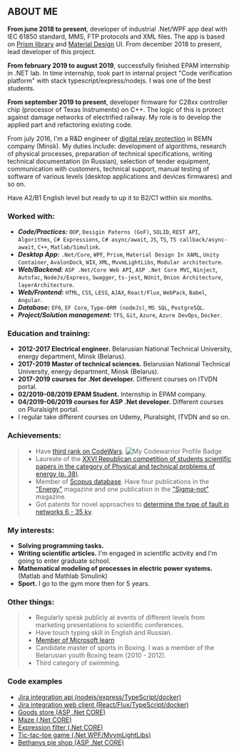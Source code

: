 ## ABOUT ME

**From june 2018 to present**, developer of industrial .Net/WPF app deal with IEC 61850 standard, MMS, FTP protocols and XML files. The app is based on [Prism library](http://prismlibrary.github.io/) and [Material Design](http://materialdesigninxaml.net/) UI. From december 2018 to present, lead developer of this project. 

**From february 2019 to august 2019**, successfully finished EPAM internship in .NET lab. In time internship, took part in internal project "Code verification platform" with stack typescript/express/nodejs. I was one of the best students.

**From september 2019 to present**, developer firmware for C28xx controller chip (processor of Texas Instruments) on C++. The logic of this is protect against damage networks of electrified railway. My role is to develop the applied part and refactoring existing code.

From july 2016, I'm a R&D engineer of [digital relay protection](https://en.wikipedia.org/wiki/Digital_protective_relay) in BEMN company (Minsk). My duties include: development of algorithms, research of physical processes, preparation of technical specifications, writing technical documentation (in Russian), selection of tender equipment, communication with customers, technical support, manual testing of software of various levels (desktop applications and devices firmwares) and so on.

Have A2/B1 English level but ready to up it to B2/C1 within six months.

### Worked with:
- ***Code/Practices:*** `OOP`, `Desigin Paterns (GoF)`, `SOLID`, `REST API`, `Algorithms`, `C# Expressions`, `C# async/await`, `JS`, `TS`, `TS callback/async-await`, `C++`, `Matlab/Simulink`.
- ***Desktop App:*** `.Net/Core`, `WPF`, `Prism`, `Material Design In XAML`, `Unity Container`, `AvalonDock`, `WIX`, `XML`, `MvvmLightLibs`, `Modular architecture`.
- ***Web/Backend:*** `ASP .Net/Core Web API`, `ASP .Net Core MVC`, `Ninject`, `Autofac`, `NodeJs/Express`, `Swagger`, `ts-jest`, `NUnit`, `Onion Architecture`, `layerArchitecture`.
- ***Web/Frontend:*** `HTML`, `CSS`, `LESS`, `AJAX`, `React/Flux`, `WebPack`, `Babel`, `Angular`.
- ***Database:*** `EF6`, `EF Core`, `Type-ORM (nodeJs)`, `MS SQL`, `PostgreSQL`.
- ***Project/Solution management:*** `TFS`, `Git`, `Azure`, `Azure DevOps`, `Docker`.


### Education and training:

- **2012-2017 Electrical engineer.** Belarusian National Technical University, energy department, Minsk (Belarus).
- **2017-2019 Master of technical sciences.** Belarusian National Technical University, energy department, Minsk (Belarus).
- **2017-2019 courses for .Net developer.** Different courses on ITVDN portal.
- **02/2019-08/2019 EPAM Student.** Internship in EPAM company.
- **04/2019-06/2019 courses for ASP .Net developer.** Different courses on Pluralsight portal. 
- I regular take different courses on Udemy, Pluralsight, ITVDN and so on.

### Achievements:

> - Have [third rank on CodeWars](https://www.codewars.com/users/VladKachenya). ![My Codewarrior Profile Badge](https://www.codewars.com/users/VladKachenya/badges/small)
> - Laureate of the [XXVI Republican competition of students scientific papers in the category of Physical and technical problems of energy (p. 38)](http://www.sws.bsu.by/%D0%A0%D0%B5%D0%B7%D1%83%D0%BB%D1%8C%D1%82%D0%B0%D1%82%D1%8B%20%D0%BF%D0%BE%20%D0%B2%D1%83%D0%B7%D0%B0%D0%BC-%D1%81%D0%B5%D0%BA%D1%86-%D0%BA%D0%B0%D1%82%D0%B5%D0%B3(%D0%B0%D0%B2%D1%82%D0%BE%D1%80%D1%8B_%D1%80%D1%83%D0%BA%D0%BE%D0%B2_%D1%80%D0%B0%D0%B1%D0%BE%D1%82%D0%B0)%D0%B4%D0%BB%D1%8F%20%D1%81%D0%B0%D0%B9%D1%82%D0%B0.pdf).
> - Member of [Scopus database](https://www.scopus.com/authid/detail.uri?authorId=57199259310). Have four publications in the ["Energy"](https://energy.bntu.by/jour/search/search) magazine and one publication in the ["Sigma-not"](http://www.sigma-not.pl/publikacja-114651-digital-filters-to-separate-the-first-and-second-harmonics-of-signals-in-microprocessor-bases-protection-of-electrical-installations-equipped-with-transformers-przeglad-elektrotechniczny-2018-7.html) magazine. 
> - Got patents for novel approaches to [determine the type of fault in networks 6 - 35 kv](https://www.eapo.org/ru/search.html?search_string=%D0%9A%D0%B0%D1%87%D0%B5%D0%BD%D1%8F).


### My interests:

- **Solving programming tasks.**
- **Writing scientific articles.** I'm engaged in scientific activity and I'm going to enter graduate school.
- **Mathematical modeling of processes in electric power systems.** (Matlab and Mathlab Simulink)
- **Sport.** I go to the gym more then for 5 years.

### Other things:

> - Regularly speak publicly at events of different levels from marketing presentations to scientific conferences.
> - Have touch typing skill in English and Russian.
> - [Member of Microsoft learn](https://techprofile.microsoft.com/en-gb/VladKachenya)
> - Candidate master of sports in Boxing. I was a member of the Belarusian youth Boxing team (2010 - 2012).
> - Third category of swimming.

### Code examples
-  [Jira integration api (nodejs/express/TypeScript/docker)](https://github.com/VladKachenya/tp-jira-integration-api)
-  [Jira integration web client (React/Flux/TypeScript/docker)](https://github.com/VladKachenya/tp-jira-integration-web)
-  [Goods store (ASP .Net CORE)](https://github.com/VladKachenya/GoodsStore.git)
-  [Maze (.Net CORE)](https://github.com/VladKachenya/Maze.git)
-  [Expression filter (.Net CORE)](https://github.com/VladKachenya/Expressions.git)
-  [Tic-tac-toe game (.Net WPF/MvvmLightLibs)](https://github.com/VladKachenya/TicTacToe)
-  [Bethanys pie shop (ASP .Net CORE)](https://github.com/VladKachenya/BethanysPieShop)
